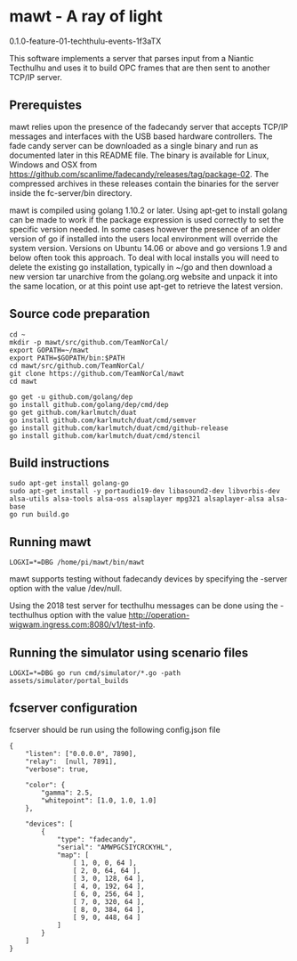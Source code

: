# mawt - A ray of light

<repo-version>0.1.0-feature-01-techthulu-events-1f3aTX</repo-version>

This software implements a server that parses input from a Niantic Tecthulhu and uses it to build OPC frames that are then sent to another TCP/IP server.

## Prerequistes

mawt relies upon the presence of the fadecandy server that accepts TCP/IP messages and interfaces with the USB based hardware controllers.  The fade candy server can be downloaded as a single binary and run as documented later in this README file.  The binary is available for Linux, Windows and OSX from https://github.com/scanlime/fadecandy/releases/tag/package-02.  The compressed archives in these releases contain the binaries for the server inside the fc-server/bin directory.

mawt is compiled using golang 1.10.2 or later.  Using apt-get to install golang can be made to work if the package expression is used correctly to set the specific version needed.  In some cases however the presence of an older version of go if installed into the users local environment will override the system version.  Versions on Ubuntu 14.06 or above and go versions 1.9 and below often took this approach.  To deal with local installs you will need to delete the existing go installation, typically in ~/go and then download a new version tar unarchive from the golang.org website and unpack it into the same location, or at this point use apt-get to retrieve the latest version.

## Source code preparation

```shell
cd ~
mkdir -p mawt/src/github.com/TeamNorCal/
export GOPATH=~/mawt
export PATH=$GOPATH/bin:$PATH
cd mawt/src/github.com/TeamNorCal/
git clone https://github.com/TeamNorCal/mawt
cd mawt
```

```shell
go get -u github.com/golang/dep
go install github.com/golang/dep/cmd/dep
go get github.com/karlmutch/duat
go install github.com/karlmutch/duat/cmd/semver
go install github.com/karlmutch/duat/cmd/github-release
go install github.com/karlmutch/duat/cmd/stencil
```

## Build instructions

```shell
sudo apt-get install golang-go
sudo apt-get install -y portaudio19-dev libasound2-dev libvorbis-dev alsa-utils alsa-tools alsa-oss alsaplayer mpg321 alsaplayer-alsa alsa-base
go run build.go
```

## Running mawt

```shell
LOGXI=*=DBG /home/pi/mawt/bin/mawt
```

mawt supports testing without fadecandy devices by specifying the -server option with the value /dev/null.

Using the 2018 test server for tecthulhu messages can be done using the -tecthulhus option with the value http://operation-wigwam.ingress.com:8080/v1/test-info.

## Running the simulator using scenario files

```shell
LOGXI=*=DBG go run cmd/simulator/*.go -path assets/simulator/portal_builds
```


## fcserver configuration

fcserver should be run using the following config.json file

```shell
{
    "listen": ["0.0.0.0", 7890],
    "relay":  [null, 7891],
    "verbose": true,

    "color": {
        "gamma": 2.5,
        "whitepoint": [1.0, 1.0, 1.0]
    },

    "devices": [
        {
            "type": "fadecandy",
            "serial": "AMWPGCSIYCRCKYHL",
            "map": [
                [ 1, 0, 0, 64 ],
                [ 2, 0, 64, 64 ],
                [ 3, 0, 128, 64 ],
                [ 4, 0, 192, 64 ],
                [ 6, 0, 256, 64 ],
                [ 7, 0, 320, 64 ],
                [ 8, 0, 384, 64 ],
                [ 9, 0, 448, 64 ]
            ]
        }
    ]
}
```
